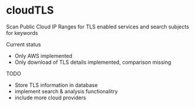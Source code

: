# cloudTLS

Scan Public Cloud IP Ranges for TLS enabled services and search subjects for keywords

Current status
* Only AWS implemented
* Only download of TLS details implemented, comparison missing

TODO
* Store TLS information in database
* implement search & analysis functionalitry
* include more cloud providers
